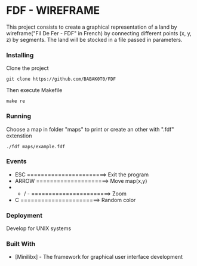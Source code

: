 # FDF - WIREFRAME

This project consists to create a graphical representation of a land by wireframe("Fil De Fer - FDF" in French) by connecting different points (x, y, z) by segments.
The land will be stocked in a file passed in parameters.

### Installing

Clone the project

```
git clone https://github.com/BABAK0T0/FDF
```

Then execute Makefile

```
make re
```

### Running

Choose a map in folder "maps" to print or create an other with ".fdf" extenstion

```
./fdf maps/example.fdf
```

### Events

* ESC	=======================> Exit the program
* ARROW	=====================> Move map(x,y)
* + / -	=======================> Zoom
* C		=======================> Random color

### Deployment

Develop for UNIX systems

### Built With

* [Minilibx] - The framework for graphical user interface development

